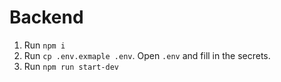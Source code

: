 # Backend

1. Run `npm i`
2. Run `cp .env.exmaple .env`. Open `.env` and fill in the secrets.
3. Run `npm run start-dev`
